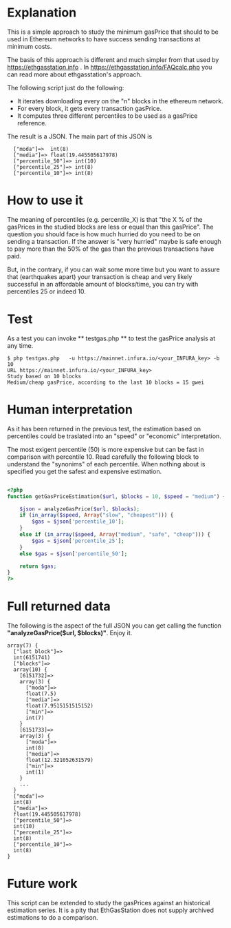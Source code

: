 

# Explanation

This is a simple approach to study the minimum gasPrice that should to be used in Ethereum networks to have success sending transactions at minimum costs.

The basis of this approach is different and much simpler from that used by https://ethgasstation.info . In https://ethgasstation.info/FAQcalc.php you can read more about ethgasstation's approach.

The following script just do the following:
* It iterates downloading every on the "n" blocks in the ethereum network.
* For every block, it gets every transaction gasPrice.
* It computes three different percentiles to be used as a gasPrice reference.


The result is a JSON. The main part of this JSON is

```
  ["moda"]=>  int(8)
  ["media"]=> float(19.445505617978)
  ["percentile_50"]=> int(10)
  ["percentile_25"]=> int(8)
  ["percentile_10"]=> int(8)
```


# How to use it

The meaning of percentiles (e.g. percentile_X) is that "the X % of the gasPrices in the studied blocks are less or equal than this gasPrice". The question you should face is how much hurried do you need to be on sending a transaction. If the answer is "very hurried" maybe is safe enough to pay more than the 50% of the gas than the previous transactions have paid. 

But, in the contrary, if you can wait some more time but you want to assure that (earthquakes apart) your transaction is cheap and very likely successful in an affordable amount of blocks/time, you can try with percentiles 25 or indeed 10.


# Test

As a test you can invoke ** testgas.php ** to test the gasPrice analysis at any time.


```
$ php testgas.php   -u https://mainnet.infura.io/<your_INFURA_key> -b 10
URL https://mainnet.infura.io/<your_INFURA_key>
Study based on 10 blocks
Medium/cheap gasPrice, according to the last 10 blocks = 15 gwei
```


# Human interpretation

As it has been returned in the previous test, the estimation based on percentiles could be traslated into an "speed" or "economic" interpretation. 

The most exigent percentile (50) is more expensive but can be fast in comparison with percentile 10. Read carefully the following block to understand the "synonims" of each percentile. When nothing about is specified you get the safest and expensive estimation.


```php

<?php
function getGasPriceEstimation($url, $blocks = 10, $speed = "medium") {

    $json = analyzeGasPrice($url, $blocks);
    if (in_array($speed, Array("slow", "cheapest"))) {
        $gas = $json['percentile_10'];
    }
    else if (in_array($speed, Array("medium", "safe", "cheap"))) {
        $gas = $json['percentile_25'];
    }
    else $gas = $json['percentile_50'];

    return $gas;
}
?>
```

# Full returned data


The following is the aspect of the full JSON you can get calling the function **"analyzeGasPrice($url, $blocks)"**. Enjoy it.


```
array(7) {
  ["last_block"]=>
  int(6151741)
  ["blocks"]=>
  array(10) {
    [6151732]=>
    array(3) {
      ["moda"]=>
      float(7.5)
      ["media"]=>
      float(7.9515151515152)
      ["min"]=>
      int(7)
    }
    [6151733]=>
    array(3) {
      ["moda"]=>
      int(8)
      ["media"]=>
      float(12.321052631579)
      ["min"]=>
      int(1)
    }
	...
  }
  ["moda"]=>
  int(8)
  ["media"]=>
  float(19.445505617978)
  ["percentile_50"]=>
  int(10)
  ["percentile_25"]=>
  int(8)
  ["percentile_10"]=>
  int(8)
}

```

# Future work

This script can be extended to study the gasPrices against an historical estimation series. It is a pity that EthGasStation does not supply archived estimations to do a comparison.


